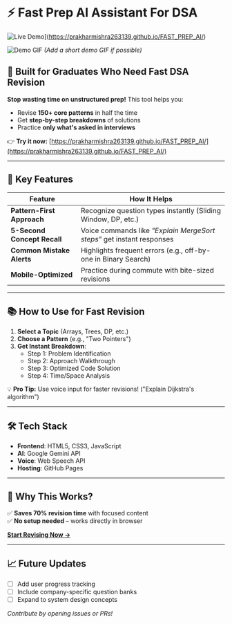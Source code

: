 # ⚡ Fast Prep AI Assistant For DSA

![Live Demo](https://img.shields.io/badge/TRY_LIVE_DEMO-%20FAST_PREP_AI-blue?style=for-the-badge)](https://prakharmishra263139.github.io/FAST_PREP_AI/)

![Demo GIF](./assets/demo.gif) *(Add a short demo GIF if possible)*

## 🎯 Built for Graduates Who Need Fast DSA Revision
**Stop wasting time on unstructured prep!** This tool helps you:
- Revise **150+ core patterns** in half the time  
- Get **step-by-step breakdowns** of solutions  
- Practice **only what's asked in interviews**  

👉 **Try it now:** [https://prakharmishra263139.github.io/FAST_PREP_AI/](https://prakharmishra263139.github.io/FAST_PREP_AI/)

---

## 🚀 Key Features
| Feature | How It Helps |
|---------|-------------|
| **Pattern-First Approach** | Recognize question types instantly (Sliding Window, DP, etc.) |
| **5-Second Concept Recall** | Voice commands like _"Explain MergeSort steps"_ get instant responses |
| **Common Mistake Alerts** | Highlights frequent errors (e.g., off-by-one in Binary Search) |
| **Mobile-Optimized** | Practice during commute with bite-sized revisions |

---

## 📚 How to Use for Fast Revision
1. **Select a Topic** (Arrays, Trees, DP, etc.)
2. **Choose a Pattern** (e.g., "Two Pointers")
3. **Get Instant Breakdown**:
   - Step 1: Problem Identification
   - Step 2: Approach Walkthrough
   - Step 3: Optimized Code Solution
   - Step 4: Time/Space Analysis

💡 **Pro Tip:** Use voice input for faster revisions! ("Explain Dijkstra's algorithm")

---

## 🛠 Tech Stack
- **Frontend**: HTML5, CSS3, JavaScript
- **AI**: Google Gemini API
- **Voice**: Web Speech API
- **Hosting**: GitHub Pages

---

## 🌟 Why This Works?
✅ **Saves 70% revision time** with focused content  
✅ **No setup needed** – works directly in browser  

**[Start Revising Now →](https://prakharmishra263139.github.io/FAST_PREP_AI/)**

---

## 📈 Future Updates
- [ ] Add user progress tracking
- [ ] Include company-specific question banks
- [ ] Expand to system design concepts

*Contribute by opening issues or PRs!*
